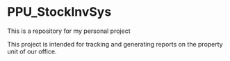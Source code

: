 # PPU_StockInvSys
This is a repository for my personal project


This project is intended for tracking and generating reports on the property unit of our office.
